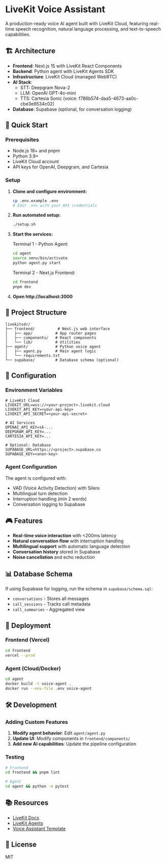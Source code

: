 # LiveKit Voice Assistant

A production-ready voice AI agent built with LiveKit Cloud, featuring real-time speech recognition, natural language processing, and text-to-speech capabilities.

## 🏗️ Architecture

- **Frontend**: Next.js 15 with LiveKit React Components
- **Backend**: Python agent with LiveKit Agents SDK
- **Infrastructure**: LiveKit Cloud (managed WebRTC)
- **AI Stack**:
  - STT: Deepgram Nova-2
  - LLM: OpenAI GPT-4o-mini
  - TTS: Cartesia Sonic (voice: f786b574-daa5-4673-aa0c-cbe3e8534c02)
- **Database**: Supabase (optional, for conversation logging)

## 🚀 Quick Start

### Prerequisites

- Node.js 18+ and pnpm
- Python 3.9+
- LiveKit Cloud account
- API keys for OpenAI, Deepgram, and Cartesia

### Setup

1. **Clone and configure environment:**
   ```bash
   cp .env.example .env
   # Edit .env with your API credentials
   ```

2. **Run automated setup:**
   ```bash
   ./setup.sh
   ```

3. **Start the services:**

   Terminal 1 - Python Agent:
   ```bash
   cd agent
   source venv/bin/activate
   python agent.py start
   ```

   Terminal 2 - Next.js Frontend:
   ```bash
   cd frontend
   pnpm dev
   ```

4. **Open http://localhost:3000**

## 📁 Project Structure

```
livekitsdr/
├── frontend/          # Next.js web interface
│   ├── app/          # App router pages
│   ├── components/   # React components
│   └── lib/          # Utilities
├── agent/            # Python voice agent
│   ├── agent.py      # Main agent logic
│   └── requirements.txt
└── supabase/         # Database schema (optional)
```

## 🔧 Configuration

### Environment Variables

```env
# LiveKit Cloud
LIVEKIT_URL=wss://<your-project>.livekit.cloud
LIVEKIT_API_KEY=<your-api-key>
LIVEKIT_API_SECRET=<your-api-secret>

# AI Services
OPENAI_API_KEY=sk-...
DEEPGRAM_API_KEY=...
CARTESIA_API_KEY=...

# Optional: Database
SUPABASE_URL=https://<project>.supabase.co
SUPABASE_KEY=<anon-key>
```

### Agent Configuration

The agent is configured with:
- VAD (Voice Activity Detection) with Silero
- Multilingual turn detection
- Interruption handling (min 2 words)
- Conversation logging to Supabase

## 🎮 Features

- **Real-time voice interaction** with <200ms latency
- **Natural conversation flow** with interruption handling
- **Multilingual support** with automatic language detection
- **Conversation history** stored in Supabase
- **Noise cancellation** and echo reduction

## 📊 Database Schema

If using Supabase for logging, run the schema in `supabase/schema.sql`:
- `conversations` - Stores all messages
- `call_sessions` - Tracks call metadata
- `call_summaries` - Aggregated view

## 🚀 Deployment

### Frontend (Vercel)
```bash
cd frontend
vercel --prod
```

### Agent (Cloud/Docker)
```bash
cd agent
docker build -t voice-agent .
docker run --env-file .env voice-agent
```

## 🛠️ Development

### Adding Custom Features

1. **Modify agent behavior**: Edit `agent/agent.py`
2. **Update UI**: Modify components in `frontend/components/`
3. **Add new AI capabilities**: Update the pipeline configuration

### Testing

```bash
# Frontend
cd frontend && pnpm lint

# Agent
cd agent && python -m pytest
```

## 📚 Resources

- [LiveKit Docs](https://docs.livekit.io)
- [LiveKit Agents](https://docs.livekit.io/agents/)
- [Voice Assistant Template](https://github.com/livekit-examples/voice-assistant-frontend)

## 📄 License

MIT